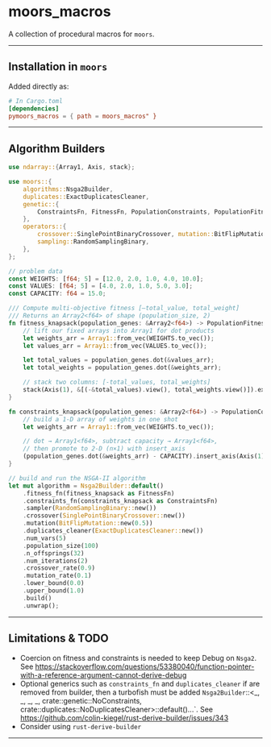# moors_macros

A collection of procedural macros for `moors`.

---

## Installation in `moors`

Added directly as:

```toml
# In Cargo.toml
[dependencies]
pymoors_macros = { path = moors_macros" }

```

---

## Algorithm Builders

```rust
use ndarray::{Array1, Axis, stack};

use moors::{
    algorithms::Nsga2Builder,
    duplicates::ExactDuplicatesCleaner,
    genetic::{
        ConstraintsFn, FitnessFn, PopulationConstraints, PopulationFitness, PopulationGenes,
    },
    operators::{
        crossover::SinglePointBinaryCrossover, mutation::BitFlipMutation,
        sampling::RandomSamplingBinary,
    },
};

// problem data
const WEIGHTS: [f64; 5] = [12.0, 2.0, 1.0, 4.0, 10.0];
const VALUES: [f64; 5] = [4.0, 2.0, 1.0, 5.0, 3.0];
const CAPACITY: f64 = 15.0;

/// Compute multi-objective fitness [–total_value, total_weight]
/// Returns an Array2<f64> of shape (population_size, 2)
fn fitness_knapsack(population_genes: &Array2<f64>) -> PopulationFitness {
    // lift our fixed arrays into Array1 for dot products
    let weights_arr = Array1::from_vec(WEIGHTS.to_vec());
    let values_arr = Array1::from_vec(VALUES.to_vec());

    let total_values = population_genes.dot(&values_arr);
    let total_weights = population_genes.dot(&weights_arr);

    // stack two columns: [-total_values, total_weights]
    stack(Axis(1), &[(-&total_values).view(), total_weights.view()]).expect("stack failed")
}

fn constraints_knapsack(population_genes: &Array2<f64>) -> PopulationConstraints {
    // build a 1-D array of weights in one shot
    let weights_arr = Array1::from_vec(WEIGHTS.to_vec());

    // dot → Array1<f64>, subtract capacity → Array1<f64>,
    // then promote to 2-D (n×1) with insert_axis
    (population_genes.dot(&weights_arr) - CAPACITY).insert_axis(Axis(1))
}

// build and run the NSGA-II algorithm
let mut algorithm = Nsga2Builder::default()
    .fitness_fn(fitness_knapsack as FitnessFn)
    .constraints_fn(constraints_knapsack as ConstraintsFn)
    .sampler(RandomSamplingBinary::new())
    .crossover(SinglePointBinaryCrossover::new())
    .mutation(BitFlipMutation::new(0.5))
    .duplicates_cleaner(ExactDuplicatesCleaner::new())
    .num_vars(5)
    .population_size(100)
    .n_offsprings(32)
    .num_iterations(2)
    .crossover_rate(0.9)
    .mutation_rate(0.1)
    .lower_bound(0.0)
    .upper_bound(1.0)
    .build()
    .unwrap();

```

---

## Limitations & TODO

- Coercion on fitness and constraints is needed to keep Debug on `Nsga2`. See https://stackoverflow.com/questions/53380040/function-pointer-with-a-reference-argument-cannot-derive-debug
- Optional generics such as `constraints_fn` and `duplicates_cleaner` if are removed from builder, then a turbofish must be added `Nsga2Builder`::<_, _, _, _, crate::genetic::NoConstraints, crate::duplicates::NoDuplicatesCleaner>::default()...`. See https://github.com/colin-kiegel/rust-derive-builder/issues/343
- Consider using `rust-derive-builder`

---
